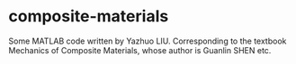 # composite-materials
Some MATLAB code written by Yazhuo LIU. Corresponding to the textbook Mechanics of Composite Materials, whose author is Guanlin SHEN etc. 
